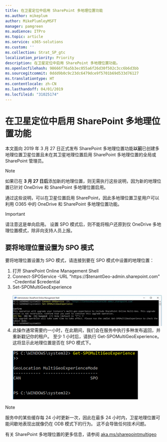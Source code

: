 ```yaml
---
title: 在卫星定位中启用 SharePoint 多地理位置功能
ms.author: mikeplum
author: MikePlumleyMSFT
manager: pamgreen
ms.audience: ITPro
ms.topic: article
ms.service: o365-solutions
ms.custom: ''
ms.collection: Strat_SP_gtc
localization_priority: Priority
description: 在卫星定位中启用 SharePoint 多地理位置功能。
ms.openlocfilehash: 98666f76a5b3ec055a6f26d30f502c3cc6b6d3bb
ms.sourcegitcommit: 0ddd9b0c9c23dc6479dce9f5701b69d533d76127
ms.translationtype: HT
ms.contentlocale: zh-CN
ms.lasthandoff: 04/01/2019
ms.locfileid: "31025174"
---
```

# <a name="enabling-sharepoint-multi-geo-in-your-satellite-geo-location"></a>在卫星定位中启用 SharePoint 多地理位置功能

本文面向 2019 年 3 月 27 日正式发布 SharePoint 多地理位置功能**以前**已创建多地理位置卫星位置且未在其卫星地理位置启用 SharePoint 多地理位置的全局或 SharePoint 管理员。 

>[!Note]
>如果已在 **3 月 27 日后**添加新的地理位置，则无需执行这些说明，因为新的地理位置已针对 OneDrive 和 SharePoint 多地理位置启用。

通过这些说明，可以在卫星位置启用 SharePoint，因此多地理位置卫星用户可以利用 O365 中的 OneDrive 和 SharePoint 多地理位置功能。 

>[!IMPORTANT]
>请注意这是单向启用。 设置 SPO 模式后，则不能将租户还原到仅 OneDrive 多地理位置模式，除非向支持人员上报。 

## <a name="to-set-a-geo-location-into-spo-mode"></a>要将地理位置设置为 SPO 模式

要将地理位置设置为 SPO 模式，请连接到要在 SPO 模式中设置的地理位置：

1.  打开 SharePoint Online Management Shell 
2.  Connect-SPOService -URL "https://$tenantGeo-admin.sharepoint.com" -Credential $credential
3.  Set-SPOMultiGeoExperience</br></br>
![Set-SPOMultiGeoExperience](media/Set-SPO-MultiGeo.jpg)
4.  此操作通常需要约一小时，在此期间，我们会在服务中执行多种发布返回，并重新戳记你的租户。 至少 1 小时后，请执行 Get-SPOMultiGeoExperience。  这将显示此地理位置是否在 SPO 模式下。</br></br>
![Set-SPOMultiGeoExperience](media/Get-SPO-MultiGeo.jpg)

 
 
 
>[!Note]
>服务中的某些缓存每 24 小时更新一次，因此在最多 24 小时内，卫星地理位置可能间歇地表现出就像仍在 ODB 模式下的行为。 这不会导致任何技术问题。 
 
有关 SharePoint 多地理位置的更多信息，请参阅 [aka.ms/sharepointmultigeo](https://docs.microsoft.com/zh-CN/office365/enterprise/multi-geo-capabilities-in-onedrive-and-sharepoint-online-in-office-365)


